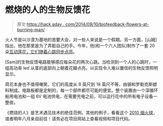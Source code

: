 # 燃烧的人的生物反馈花

> 原文:[https://hack aday . com/2014/09/10/biofeedback-flowers-at-burning-man/](https://hackaday.com/2014/09/10/biofeedback-flowers-at-burning-man/)

火人节是以沙漠为基地的首要大会，对一些人来说是一个假期。另一方面，[山姆]指出，他在那里是为了弄脏自己的手。今年，他(和一个六人团队)制作了一套 20 朵[互动莲花，它们随着心跳同步点亮](http://www.ofbrooklyn.com/2014/09/6/building-pulse-bloom-biofeedback-burning-man-2014/)。

[Sam]的生物反馈电路能够感应每朵花的两次心跳。当检测到一个人的心跳时，一组高功率 led 从茎的底部向上朝着花瓣点亮，以实现令人难以置信的生物反馈照明显示。

荷花本身也不值得嘲笑。它们的高度从 8 英尺到 18 英尺不等，由钢和罗勒克斯塑料制成。电路板都是定制的，每一个部件都尽可能的便宜。整个装置由一个深循环船用电池和一组 6V 电池供电，在需要充电之前，可以运行花中的所有电子设备一整夜。

《燃烧的人》是艺术遇见技术的绝佳范例。其他的例子，看看这个 [2010 烟火球](http://hackaday.com/2010/10/06/pyrosphere-at-burning-man-2010/)，或者明年八月亲自前往！请务必在项目网站上查看视频和项目代码。